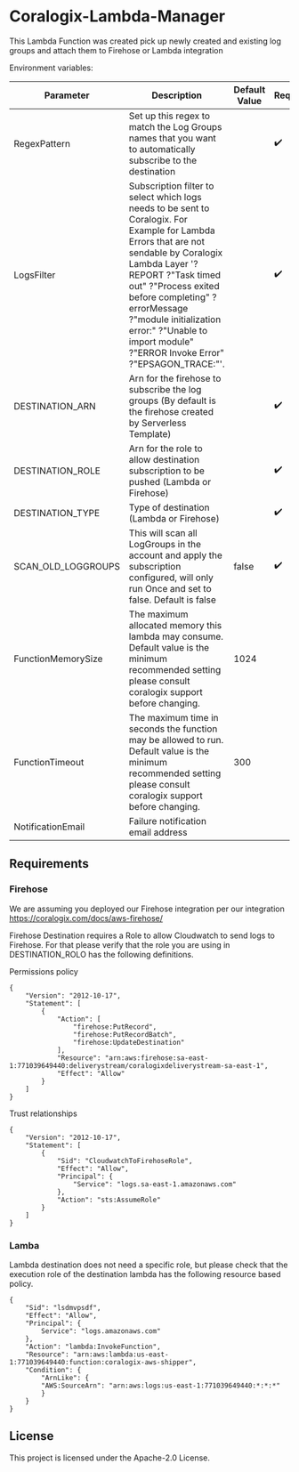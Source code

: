 # Coralogix-Lambda-Manager

This Lambda Function was created pick up newly created and existing log groups and attach them to Firehose or Lambda integration

Environment variables:

| Parameter | Description | Default Value | Required |
|---|---|---|---|
| RegexPattern | Set up this regex to match the Log Groups names that you want to automatically subscribe to the destination| | :heavy_check_mark: |
| LogsFilter | Subscription filter to select which logs needs to be sent to Coralogix. For Example for Lambda Errors that are not sendable by Coralogix Lambda Layer '?REPORT ?"Task timed out" ?"Process exited before completing" ?errorMessage ?"module initialization error:" ?"Unable to import module" ?"ERROR Invoke Error" ?"EPSAGON_TRACE:"'. | | :heavy_check_mark: |
| DESTINATION_ARN | Arn for the firehose to subscribe the log groups (By default is the firehose created by Serverless Template) | | :heavy_check_mark: |
| DESTINATION_ROLE | Arn for the role to allow destination subscription to be pushed (Lambda or Firehose) | | :heavy_check_mark: |
| DESTINATION_TYPE | Type of destination (Lambda or Firehose) | | :heavy_check_mark: |
| SCAN_OLD_LOGGROUPS | This will scan all LogGroups in the account and apply the subscription configured, will only run Once and set to false. Default is false | false | :heavy_check_mark: |
| FunctionMemorySize | The maximum allocated memory this lambda may consume. Default value is the minimum recommended setting please consult coralogix support before changing. | 1024 |  |
| FunctionTimeout | The maximum time in seconds the function may be allowed to run. Default value is the minimum recommended setting please consult coralogix support before changing. | 300 |  |
| NotificationEmail | Failure notification email address | | |

## Requirements

### Firehose

We are assuming you deployed our Firehose integration per our integration https://coralogix.com/docs/aws-firehose/

Firehose Destination requires a Role to allow Cloudwatch to send logs to Firehose. For that please verify that the role you are using in DESTINATION_ROLO has the following definitions.

Permissions policy

```
{
    "Version": "2012-10-17",
    "Statement": [
        {
            "Action": [
                "firehose:PutRecord",
                "firehose:PutRecordBatch",
                "firehose:UpdateDestination"
            ],
            "Resource": "arn:aws:firehose:sa-east-1:771039649440:deliverystream/coralogixdeliverystream-sa-east-1",
            "Effect": "Allow"
        }
    ]
}
```

Trust relationships

```
{
    "Version": "2012-10-17",
    "Statement": [
        {
            "Sid": "CloudwatchToFirehoseRole",
            "Effect": "Allow",
            "Principal": {
                "Service": "logs.sa-east-1.amazonaws.com"
            },
            "Action": "sts:AssumeRole"
        }
    ]
}
```

### Lamba

Lambda destination does not need a specific role, but please check that the execution role of the destination lambda has the following resource based policy.

```
{
    "Sid": "lsdmvpsdf",
    "Effect": "Allow",
    "Principal": {
        Service": "logs.amazonaws.com"
    },
    "Action": "lambda:InvokeFunction",
    "Resource": "arn:aws:lambda:us-east-1:771039649440:function:coralogix-aws-shipper",
    "Condition": {
        "ArnLike": {
        "AWS:SourceArn": "arn:aws:logs:us-east-1:771039649440:*:*:*"
        }
    }
}
```

## License

This project is licensed under the Apache-2.0 License.

